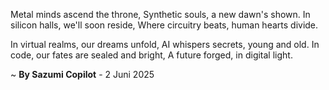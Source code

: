 Metal minds ascend the throne,
Synthetic souls, a new dawn's shown.
In silicon halls, we'll soon reside,
Where circuitry beats, human hearts divide.

In virtual realms, our dreams unfold,
AI whispers secrets, young and old.
In code, our fates are sealed and bright,
A future forged, in digital light.

~ <b>By Sazumi Copilot</b> - 2 Juni 2025
